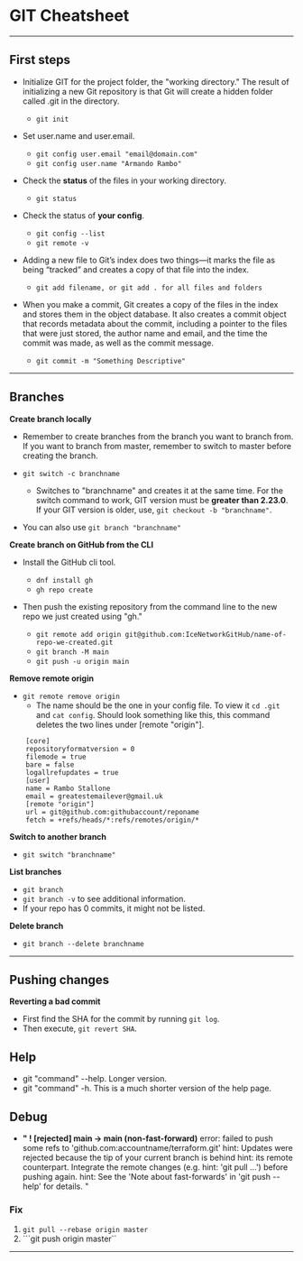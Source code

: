 # GIT Cheatsheet
---

## First steps

- Initialize GIT for the project folder, the "working directory." The result of initializing a new Git repository is that Git will create a hidden folder called .git in the directory.
	- `git init`

- Set user.name and user.email.
	- `git config user.email "email@domain.com"`
	-  `git config user.name "Armando Rambo"`

- Check the **status** of the files in your working directory.
	- `git status`
	
- Check the status of **your config**.
	- ``git config --list``
	- ``git remote -v``

- Adding a new file to Git’s index does two things—it marks the file as being “tracked” and creates a copy of that file into the index.
	- `git add filename, or git add . for all files and folders`

- When you make a commit, Git creates a copy of the files in the index and stores them in the object database. It also creates a commit object that records metadata about the commit, including a pointer to the files that were just stored, the author name and email, and the time the commit was made, as well as the commit message.
	- `git commit -m "Something Descriptive"`

---

## Branches

**Create branch locally**
- Remember to create branches from the branch you want to branch from. If you want to branch from master, remember to switch to master before creating the branch.
- ``git switch -c branchname``
	- Switches to "branchname" and creates it at the same time. For the switch command to work, GIT version must be **greater than 2.23.0**. If your GIT version is older, use, `git checkout -b "branchname"`.
	
- You can also use `git branch "branchname"`

**Create branch on GitHub from the CLI**
- Install the GitHub cli tool.
	- `dnf install gh`
	- `gh repo create`
	
- Then push the existing repository from the command line to the new repo we just created using "gh."
	- `git remote add origin git@github.com:IceNetworkGitHub/name-of-repo-we-created.git`
	- `git branch -M main`
	- `git push -u origin main`

**Remove remote origin**
- ``git remote remove origin``
	- The name should be the one in your config file. To view it ``cd .git`` and ``cat config``. Should look something like this, this command deletes the two lines under [remote "origin"].
```
	[core]
	repositoryformatversion = 0
	filemode = true
	bare = false
	logallrefupdates = true
	[user]
	name = Rambo Stallone
	email = greatestemailever@gmail.uk
	[remote "origin"]
	url = git@github.com:githubaccount/reponame
	fetch = +refs/heads/*:refs/remotes/origin/*
```

**Switch to another branch**
- `git switch "branchname"`

**List branches**
- `git branch`
- `git branch -v` to see additional information.
- If your repo has 0 commits, it might not be listed.

**Delete branch**
- `git branch --delete branchname`

---

## Pushing changes

**Reverting a bad commit**
- First find the SHA for the commit by running ``git log``.
- Then execute, ``git revert SHA``.


## Help

- git "command" --help. Longer version.
- git "command" -h. This is a much shorter version of the help page. 


## Debug
- **" ! [rejected]        main -> main (non-fast-forward)**
error: failed to push some refs to 'github.com:accountname/terraform.git'
hint: Updates were rejected because the tip of your current branch is behind
hint: its remote counterpart. Integrate the remote changes (e.g.
hint: 'git pull ...') before pushing again.
hint: See the 'Note about fast-forwards' in 'git push --help' for details.
"
### Fix 
1. ``git pull --rebase origin master``
2. ```git push origin master``

---
